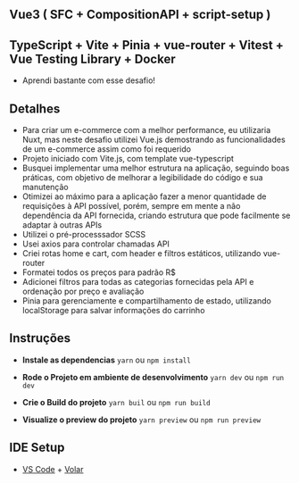 ## Vue3 ( SFC + CompositionAPI + script-setup )
## TypeScript + Vite + Pinia + vue-router + Vitest + Vue Testing Library + Docker
- Aprendi bastante com esse desafio!

## Detalhes
- Para criar um e-commerce com a melhor performance, eu utilizaria Nuxt, mas neste desafio utilizei Vue.js demostrando as funcionalidades de um e-commerce assim como foi requerido
- Projeto iniciado com Vite.js, com template vue-typescript
- Busquei implementar uma melhor estrutura na aplicação, seguindo boas práticas, com objetivo de melhorar a legibilidade do código e sua manutenção
- Otimizei ao máximo para a aplicação fazer a menor quantidade de requisições à API possível, porém, sempre em mente a não dependência da API fornecida, criando estrutura que pode facilmente se adaptar à outras APIs
- Utilizei o pré-processsador SCSS
- Usei axios para controlar chamadas API
- Criei rotas home e cart, com header e filtros estáticos, utilizando vue-router
- Formatei todos os preços para padrão R$
- Adicionei filtros para todas as categorias fornecidas pela API e ordenação por preço e avaliação 
- Pinia para gerenciamente e compartilhamento de estado, utilizando localStorage para salvar informações do carrinho

## Instruções
- **Instale as dependencias**
  `yarn` ou `npm install`

- **Rode o Projeto em ambiente de desenvolvimento**
  `yarn dev` ou `npm run dev`

- **Crie o Build do projeto**
  `yarn buil` ou `npm run build`

- **Visualize o preview do projeto**
  `yarn preview` ou `npm run preview`

## IDE Setup
- [VS Code](https://code.visualstudio.com/) + [Volar](https://marketplace.visualstudio.com/items?itemName=Vue.volar)